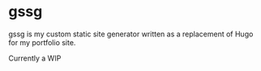 # gssg


gssg is my custom static site generator written as a replacement of Hugo for my portfolio site.

Currently a WIP
